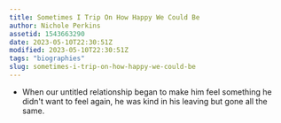 ```yaml
---
title: Sometimes I Trip On How Happy We Could Be
author: Nichole Perkins
assetid: 1543663290
date: 2023-05-10T22:30:51Z
modified: 2023-05-10T22:30:51Z
tags: "biographies"
slug: sometimes-i-trip-on-how-happy-we-could-be
---
```


*  When our untitled relationship began to make him feel something he didn't want to feel again, he was kind in his leaving but gone all the same.

